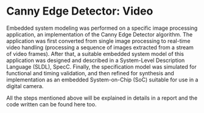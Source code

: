 # Canny Edge Detector: Video
Embedded system modeling was performed on a specific image processing application, an implementation of the Canny Edge Detector algorithm. The application was first converted from single image processing to real-time video handling (processing a sequence of images extracted from a stream of video frames). After that, a suitable embedded system model of this application was designed and described in a System-Level Description Language (SLDL), SpecC. Finally, the specification model was simulated for functional and timing validation, and then refined for synthesis and implementation as an embedded System-on-Chip (SoC) suitable for use in a digital camera. 

All the steps mentioned above will be explained in details in a report and the code written can be found here too. 
